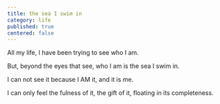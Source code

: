```yaml
---
title: the sea I swim in
category: life
published: true
centered: false
---
```


All my life,
I have been trying
to see who I am.

But,
beyond the eyes that see,
who I am
is the sea
I swim in.

I can not see it
because I AM it,
and it is me.

I can only feel
the fulness of it,
the gift of it,
floating
in its completeness.
